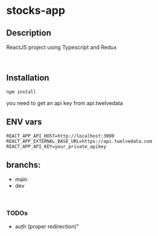 # stocks-app

## Description

ReactJS project using Typescript and Redux

</br>

## Installation

```
npm install
```

you need to get an api key from api.twelvedata

## ENV vars

```
REACT_APP_API_HOST=http://localhost:3000
REACT_APP_EXTERNAL_BASE_URL=https://api.twelvedata.com
REACT_APP_API_KEY=your_private_apikey
```

## branchs:

- main
- dev

 </br>

### TODOs

- auth (proper redirection)"


